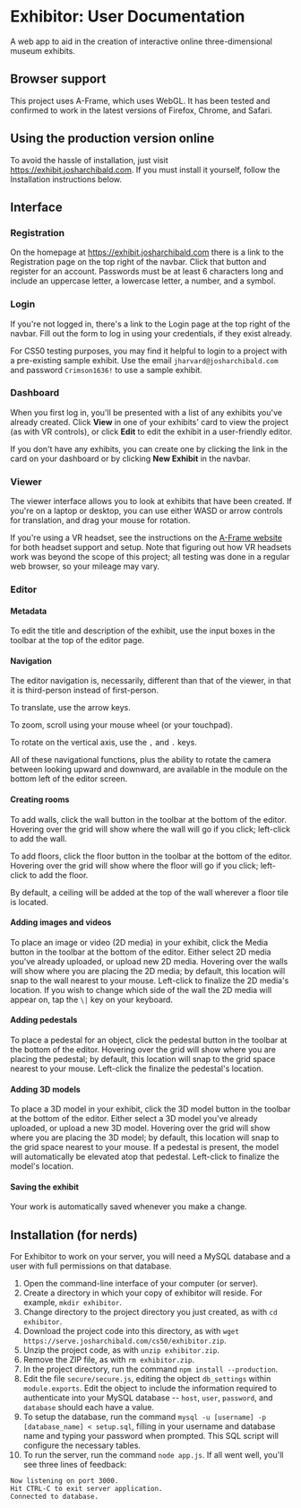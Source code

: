 # Exhibitor: User Documentation

A web app to aid in the creation of interactive online three-dimensional museum exhibits.

## Browser support

This project uses A-Frame, which uses WebGL. It has been tested and confirmed to work in the latest versions of Firefox, Chrome, and Safari.

## Using the production version online

To avoid the hassle of installation, just visit https://exhibit.josharchibald.com. If you must install it yourself, follow the Installation instructions below.

## Interface

### Registration

On the homepage at https://exhibit.josharchibald.com there is a link to the Registration page on the top right of the navbar. Click that button and register for an account. Passwords must be at least 6 characters long and include an uppercase letter, a lowercase letter, a number, and a symbol.

### Login

If you're not logged in, there's a link to the Login page at the top right of the navbar. Fill out the form to log in using your credentials, if they exist already.

For CS50 testing purposes, you may find it helpful to login to a project with a pre-existing sample exhibit. Use the email `jharvard@josharchibald.com` and password `Crimson1636!` to use a sample exhibit.

### Dashboard

When you first log in, you'll be presented with a list of any exhibits you've already created. Click **View** in one of your exhibits' card to view the project (as with VR controls), or click **Edit** to edit the exhibit in a user-friendly editor.

If you don't have any exhibits, you can create one by clicking the link in the card on your dashboard or by clicking **New Exhibit** in the navbar.

### Viewer

The viewer interface allows you to look at exhibits that have been created. If you're on a laptop or desktop, you can use either WASD or arrow controls for translation, and drag your mouse for rotation.

If you're using a VR headset, see the instructions on the [A-Frame website](https://aframe.io/docs/0.8.0/introduction/vr-headsets-and-webvr-browsers.html) for both headset support and setup. Note that figuring out how VR headsets work was beyond the scope of this project; all testing was done in a regular web browser, so your mileage may vary.

### Editor

#### Metadata

To edit the title and description of the exhibit, use the input boxes in the toolbar at the top of the editor page.

#### Navigation

The editor navigation is, necessarily, different than that of the viewer, in that it is third-person instead of first-person.

To translate, use the arrow keys.

To zoom, scroll using your mouse wheel (or your touchpad).

To rotate on the vertical axis, use the `,` and `.` keys.

All of these navigational functions, plus the ability to rotate the camera between looking upward and downward, are available in the module on the bottom left of the editor screen.

#### Creating rooms

To add walls, click the wall button in the toolbar at the bottom of the editor. Hovering over the grid will show where the wall will go if you click; left-click to add the wall.

To add floors, click the floor button in the toolbar at the bottom of the editor. Hovering over the grid will show where the floor will go if you click; left-click to add the floor.

By default, a ceiling will be added at the top of the wall wherever a floor tile is located.

#### Adding images and videos

To place an image or video (2D media) in your exhibit, click the Media button in the toolbar at the bottom of the editor. Either select 2D media you've already uploaded, or upload new 2D media. Hovering over the walls will show where you are placing the 2D media; by default, this location will snap to the wall nearest to your mouse. Left-click to finalize the 2D media's location. If you wish to change which side of the wall the 2D media will appear on, tap the `\|` key on your keyboard.

#### Adding pedestals

To place a pedestal for an object, click the pedestal button in the toolbar at the bottom of the editor. Hovering over the grid will show where you are placing the pedestal; by default, this location will snap to the grid space nearest to your mouse. Left-click the finalize the pedestal's location.

#### Adding 3D models

To place a 3D model in your exhibit, click the 3D model button in the toolbar at the bottom of the editor. Either select a 3D model you've already uploaded, or upload a new 3D model. Hovering over the grid will show where you are placing the 3D model; by default, this location will snap to the grid space nearest to your mouse. If a pedestal is present, the model will automatically be elevated atop that pedestal. Left-click to finalize the model's location.

#### Saving the exhibit

Your work is automatically saved whenever you make a change.

## Installation (for nerds)

For Exhibitor to work on your server, you will need a MySQL database and a user with full permissions on that database.

1. Open the command-line interface of your computer (or server).
2. Create a directory in which your copy of exhibitor will reside. For example, `mkdir exhibitor`.
3. Change directory to the project directory you just created, as with `cd exhibitor`.
4. Download the project code into this directory, as with `wget https://serve.josharchibald.com/cs50/exhibitor.zip`.
5. Unzip the project code, as with `unzip exhibitor.zip`.
6. Remove the ZIP file, as with `rm exhibitor.zip`.
7. In the project directory, run the command `npm install --production`.
8. Edit the file `secure/secure.js`, editing the object `db_settings` within `module.exports`. Edit the object to include the information required to authenticate into your MySQL database -- `host`, `user`, `password`, and `database` should each have a value.
9. To setup the database, run the command `mysql -u [username] -p [database_name] < setup.sql`, filling in your username and database name and typing your password when prompted. This SQL script will configure the necessary tables.
10. To run the server, run the command `node app.js`. If all went well, you'll see three lines of feedback:
```
Now listening on port 3000.
Hit CTRL-C to exit server application.
Connected to database.
```